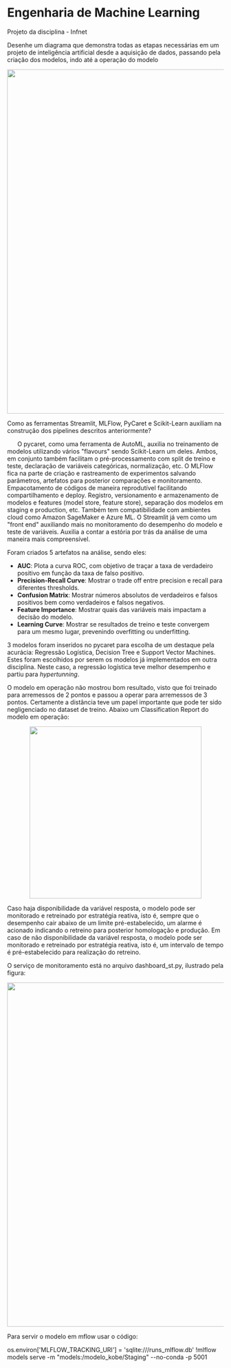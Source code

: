 # Engenharia de Machine Learning
Projeto da disciplina - Infnet


Desenhe um diagrama que demonstra todas as etapas necessárias em um projeto de inteligência artificial desde a aquisição de dados, passando pela criação dos modelos, indo até a operação do modelo

<div align="center">
    <img src="https://github.com/kreuso/engenharia_machine_learning/blob/main/diagrama_projeto_ia.jpg" width="800px"</img> 
</div>
<p><p>
Como as ferramentas Streamlit, MLFlow, PyCaret e Scikit-Learn auxiliam na construção dos pipelines descritos anteriormente?</p>

&nbsp;&nbsp;&nbsp;&nbsp;&nbsp;&nbsp;O pycaret, como uma ferramenta de AutoML, auxilia no treinamento de modelos utilizando vários "flavours" sendo Scikit-Learn um deles. Ambos, em conjunto também facilitam o pré-processamento com split de treino e teste, declaração de variáveis categóricas, normalização, etc.
  O MLFlow fica na parte de criação e rastreamento de experimentos salvando parâmetros, artefatos para posterior comparações e monitoramento. Empacotamento de códigos de maneira reprodutível facilitando compartilhamento e deploy. Registro, versionamento e armazenamento de modelos e features (model store, feature store), separação dos modelos em staging e production, etc. Também tem compatibilidade com ambientes cloud como Amazon SageMaker e Azure ML.
  O Streamlit já vem como um "front end" auxiliando mais no monitoramento do desempenho do modelo e teste de variáveis. Auxilia a contar a estória por trás da análise de uma maneira mais compreensível.

Foram criados 5 artefatos na análise, sendo eles:

 - <b>AUC</b>: Plota a curva ROC, com objetivo de traçar a taxa de verdadeiro positivo em função da taxa de falso positivo.
 - <b>Precision-Recall Curve</b>: Mostrar o trade off entre precision e recall para diferentes thresholds.
 - <b>Confusion Matrix</b>: Mostrar números absolutos de verdadeiros e falsos positivos bem como verdadeiros e falsos negativos.
 - <b>Feature Importance</b>: Mostrar quais das variáveis mais impactam a decisão do modelo.
 - <b>Learning Curve</b>: Mostrar se resultados de treino e teste convergem para um mesmo lugar, prevenindo overfitting ou underfitting.
		
3 modelos foram inseridos no pycaret para escolha de um destaque pela acurácia: Regressão Logística, Decision Tree e Support Vector Machines. Estes foram escolhidos por serem os modelos já implementados em outra disciplina. Neste caso, a regressão logística teve melhor desempenho e partiu para <i>hypertunning</i>.

O modelo em operação não mostrou bom resultado, visto que foi treinado para arremessos de 2 pontos e passou a operar para arremessos de 3 pontos. Certamente a distância teve um papel importante que pode ter sido negligenciado no dataset de treino. Abaixo um Classification Report do modelo em operação:

<div align="center">
    <img src="https://github.com/kreuso/engenharia_machine_learning/blob/main/arremesso_3_pts_classification_report.png" width="400px"</img> 
</div>

Caso haja disponibilidade da variável resposta, o modelo pode ser monitorado e retreinado por estratégia reativa, isto é, sempre que o desempenho cair abaixo de um limite pré-estabelecido, um alarme é acionado indicando o retreino para posterior homologação e produção.
Em caso de não disponibilidade da variável resposta, o modelo pode ser monitorado e retreinado por estratégia reativa, isto é, um intervalo de tempo é pré-estabelecido para realização do retreino.

O serviço de monitoramento está no arquivo dashboard_st.py, ilustrado pela figura:

<div align="center">
    <img src="https://github.com/kreuso/engenharia_machine_learning/blob/main/streamlit_monitor_print.png" width="800px"</img> 
</div>



Para servir o modelo em mflow usar o código:

os.environ['MLFLOW_TRACKING_URI'] = 'sqlite:///runs_mlflow.db'
!mlflow models serve -m "models:/modelo_kobe/Staging" --no-conda -p 5001

